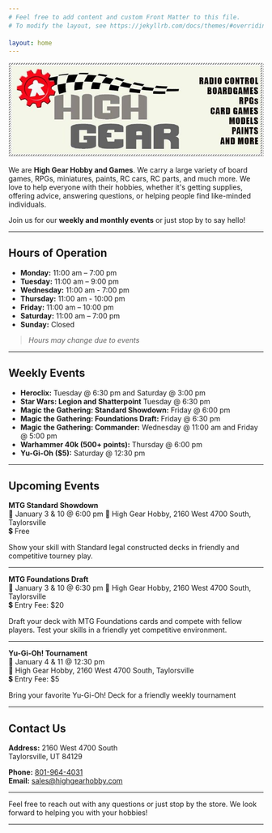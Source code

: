 ```yaml
---
# Feel free to add content and custom Front Matter to this file.
# To modify the layout, see https://jekyllrb.com/docs/themes/#overriding-theme-defaults

layout: home
---
```


![High Gear Logo](./assets/high_gear_logo.jpg)

We are **High Gear Hobby and Games**. We carry a large variety of board games, RPGs, miniatures, paints, RC cars, RC parts, and much more. We love to help everyone with their hobbies, whether it's getting supplies, offering advice, answering questions, or helping people find like-minded individuals. 

Join us for our **weekly and monthly events** or just stop by to say hello!

---

## Hours of Operation

- **Monday:** 11:00 am – 7:00 pm
- **Tuesday:** 11:00 am – 9:00 pm
- **Wednesday:** 11:00 am - 7:00 pm
- **Thursday:** 11:00 am - 10:00 pm
- **Friday:** 11:00 am – 10:00 pm
- **Saturday:** 11:00 am – 7:00 pm
- **Sunday:** Closed

> *Hours may change due to events*

---

## Weekly Events

- **Heroclix:** Tuesday @ 6:30 pm and Saturday @ 3:00 pm
- **Star Wars: Legion and Shatterpoint** Tuesday @ 6:30 pm
- **Magic the Gathering: Standard Showdown:** Friday @ 6:00 pm
- **Magic the Gathering: Foundations Draft:** Friday @ 6:30 pm
- **Magic the Gathering: Commander:** Wednesday @ 11:00 am and Friday @ 5:00 pm
- **Warhammer 40k (500+ points):** Thursday @ 6:00 pm
- **Yu-Gi-Oh ($5):** Saturday @ 12:30 pm

---

## Upcoming Events

**MTG Standard Showdown**  
📅 January 3 & 10 @ 6:00 pm 
📍 High Gear Hobby, 2160 West 4700 South, Taylorsville  
💲 Free

Show your skill with Standard legal constructed decks in friendly and competitive tourney play.

---

**MTG Foundations Draft**  
📅 January 3 & 10 @ 6:30 pm 
📍 High Gear Hobby, 2160 West 4700 South, Taylorsville  
💲 Entry Fee: $20

Draft your deck with MTG Foundations cards and compete with fellow players. Test your skills in a friendly yet competitive environment.

---

**Yu-Gi-Oh! Tournament**  
📅 January 4 & 11 @ 12:30 pm  
📍 High Gear Hobby, 2160 West 4700 South, Taylorsville  
💲 Entry Fee: $5

Bring your favorite Yu-Gi-Oh! Deck for a friendly weekly tournament

---



## Contact Us

**Address:**
2160 West 4700 South  
Taylorsville, UT 84129

**Phone:** [801-964-4031](tel:801-964-4031)  
**Email:** [sales@highgearhobby.com](mailto:sales@highgearhobby.com)

---

Feel free to reach out with any questions or just stop by the store. We look forward to helping you with your hobbies!

---


